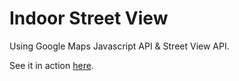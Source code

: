 # Indoor Street View

Using Google Maps Javascript API & Street View API.

See it in action [here](https://rawgit.com/TijsD2/SV2/master/index.html).
